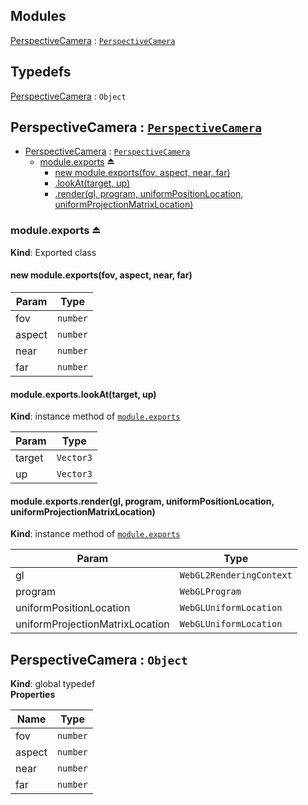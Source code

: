 ## Modules

<dl>
<dt><a href="#module_PerspectiveCamera">PerspectiveCamera</a> : <code><a href="#PerspectiveCamera">PerspectiveCamera</a></code></dt>
<dd></dd>
</dl>

## Typedefs

<dl>
<dt><a href="#PerspectiveCamera">PerspectiveCamera</a> : <code>Object</code></dt>
<dd></dd>
</dl>

<a name="module_PerspectiveCamera"></a>

## PerspectiveCamera : [<code>PerspectiveCamera</code>](#PerspectiveCamera)

* [PerspectiveCamera](#module_PerspectiveCamera) : [<code>PerspectiveCamera</code>](#PerspectiveCamera)
    * [module.exports](#exp_module_PerspectiveCamera--module.exports) ⏏
        * [new module.exports(fov, aspect, near, far)](#new_module_PerspectiveCamera--module.exports_new)
        * [.lookAt(target, up)](#module_PerspectiveCamera--module.exports+lookAt)
        * [.render(gl, program, uniformPositionLocation, uniformProjectionMatrixLocation)](#module_PerspectiveCamera--module.exports+render)

<a name="exp_module_PerspectiveCamera--module.exports"></a>

### module.exports ⏏
**Kind**: Exported class  
<a name="new_module_PerspectiveCamera--module.exports_new"></a>

#### new module.exports(fov, aspect, near, far)

| Param | Type |
| --- | --- |
| fov | <code>number</code> | 
| aspect | <code>number</code> | 
| near | <code>number</code> | 
| far | <code>number</code> | 

<a name="module_PerspectiveCamera--module.exports+lookAt"></a>

#### module.exports.lookAt(target, up)
**Kind**: instance method of [<code>module.exports</code>](#exp_module_PerspectiveCamera--module.exports)  

| Param | Type |
| --- | --- |
| target | <code>Vector3</code> | 
| up | <code>Vector3</code> | 

<a name="module_PerspectiveCamera--module.exports+render"></a>

#### module.exports.render(gl, program, uniformPositionLocation, uniformProjectionMatrixLocation)
**Kind**: instance method of [<code>module.exports</code>](#exp_module_PerspectiveCamera--module.exports)  

| Param | Type |
| --- | --- |
| gl | <code>WebGL2RenderingContext</code> | 
| program | <code>WebGLProgram</code> | 
| uniformPositionLocation | <code>WebGLUniformLocation</code> | 
| uniformProjectionMatrixLocation | <code>WebGLUniformLocation</code> | 

<a name="PerspectiveCamera"></a>

## PerspectiveCamera : <code>Object</code>
**Kind**: global typedef  
**Properties**

| Name | Type |
| --- | --- |
| fov | <code>number</code> | 
| aspect | <code>number</code> | 
| near | <code>number</code> | 
| far | <code>number</code> | 

